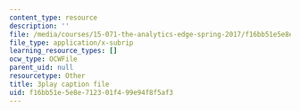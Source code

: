 ```yaml
---
content_type: resource
description: ''
file: /media/courses/15-071-the-analytics-edge-spring-2017/f16bb51e5e8e712301f499e94f8f5af3_xAuh5VptDQ4.srt
file_type: application/x-subrip
learning_resource_types: []
ocw_type: OCWFile
parent_uid: null
resourcetype: Other
title: 3play caption file
uid: f16bb51e-5e8e-7123-01f4-99e94f8f5af3
---
```

